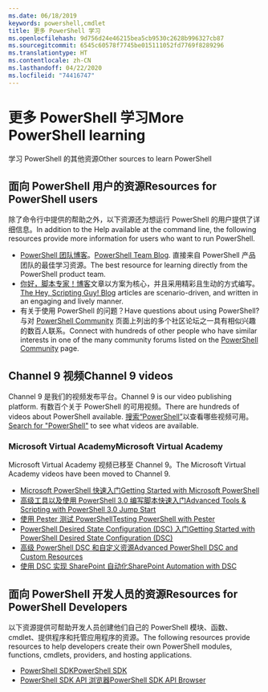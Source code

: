 ```yaml
---
ms.date: 06/18/2019
keywords: powershell,cmdlet
title: 更多 PowerShell 学习
ms.openlocfilehash: 9d756d24e46215bea5cb9530c2628b996327cb87
ms.sourcegitcommit: 6545c60578f7745be015111052fd7769f8289296
ms.translationtype: HT
ms.contentlocale: zh-CN
ms.lasthandoff: 04/22/2020
ms.locfileid: "74416747"
---
```

# <a name="more-powershell-learning"></a><span data-ttu-id="21d0e-103">更多 PowerShell 学习</span><span class="sxs-lookup"><span data-stu-id="21d0e-103">More PowerShell learning</span></span>

<span data-ttu-id="21d0e-104">学习 PowerShell 的其他资源</span><span class="sxs-lookup"><span data-stu-id="21d0e-104">Other sources to learn PowerShell</span></span>

## <a name="resources-for-powershell-users"></a><span data-ttu-id="21d0e-105">面向 PowerShell 用户的资源</span><span class="sxs-lookup"><span data-stu-id="21d0e-105">Resources for PowerShell users</span></span>

<span data-ttu-id="21d0e-106">除了命令行中提供的帮助之外，以下资源还为想运行 PowerShell 的用户提供了详细信息。</span><span class="sxs-lookup"><span data-stu-id="21d0e-106">In addition to the Help available at the command line, the following resources provide more information for users who want to run PowerShell.</span></span>

- <span data-ttu-id="21d0e-107">[PowerShell 团队博客](https://devblogs.microsoft.com/powershell/)。</span><span class="sxs-lookup"><span data-stu-id="21d0e-107">[PowerShell Team Blog](https://devblogs.microsoft.com/powershell/).</span></span> <span data-ttu-id="21d0e-108">直接来自 PowerShell 产品团队的最佳学习资源。</span><span class="sxs-lookup"><span data-stu-id="21d0e-108">The best resource for learning directly from the PowerShell product team.</span></span>
- <span data-ttu-id="21d0e-109">[你好，脚本专家！博客](https://devblogs.microsoft.com/scripting/)文章以方案为核心，并且采用精彩且生动的方式编写。</span><span class="sxs-lookup"><span data-stu-id="21d0e-109">[The Hey, Scripting Guy! Blog](https://devblogs.microsoft.com/scripting/) articles are scenario-driven, and written in an engaging and lively manner.</span></span>
- <span data-ttu-id="21d0e-110">有关于使用 PowerShell 的问题？</span><span class="sxs-lookup"><span data-stu-id="21d0e-110">Have questions about using PowerShell?</span></span> <span data-ttu-id="21d0e-111">与对 [PowerShell Community](/powershell/#pivot=main&panel=community) 页面上列出的多个社区论坛之一具有相似兴趣的数百人联系。</span><span class="sxs-lookup"><span data-stu-id="21d0e-111">Connect with hundreds of other people who have similar interests in one of the many community forums listed on the [PowerShell Community](/powershell/#pivot=main&panel=community) page.</span></span>

## <a name="channel-9-videos"></a><span data-ttu-id="21d0e-112">Channel 9 视频</span><span class="sxs-lookup"><span data-stu-id="21d0e-112">Channel 9 videos</span></span>

<span data-ttu-id="21d0e-113">Channel 9 是我们的视频发布平台。</span><span class="sxs-lookup"><span data-stu-id="21d0e-113">Channel 9 is our video publishing platform.</span></span> <span data-ttu-id="21d0e-114">有数百个关于 PowerShell 的可用视频。</span><span class="sxs-lookup"><span data-stu-id="21d0e-114">There are hundreds of videos about PowerShell available.</span></span> <span data-ttu-id="21d0e-115">[搜索“PowerShell”](https://channel9.msdn.com/Search?term=PowerShell&sortBy=top-rated)以查看哪些视频可用。</span><span class="sxs-lookup"><span data-stu-id="21d0e-115">[Search for "PowerShell"](https://channel9.msdn.com/Search?term=PowerShell&sortBy=top-rated) to see what videos are available.</span></span>

### <a name="microsoft-virtual-academy"></a><span data-ttu-id="21d0e-116">Microsoft Virtual Academy</span><span class="sxs-lookup"><span data-stu-id="21d0e-116">Microsoft Virtual Academy</span></span>

<span data-ttu-id="21d0e-117">Microsoft Virtual Academy 视频已移至 Channel 9。</span><span class="sxs-lookup"><span data-stu-id="21d0e-117">The Microsoft Virtual Academy videos have been moved to Channel 9.</span></span>

- [<span data-ttu-id="21d0e-118">Microsoft PowerShell 快速入门</span><span class="sxs-lookup"><span data-stu-id="21d0e-118">Getting Started with Microsoft PowerShell</span></span>](https://channel9.msdn.com/Series/Getting-Started-with-Microsoft-PowerShell)
- [<span data-ttu-id="21d0e-119">高级工具以及使用 PowerShell 3.0 编写脚本快速入门</span><span class="sxs-lookup"><span data-stu-id="21d0e-119">Advanced Tools & Scripting with PowerShell 3.0 Jump Start</span></span>](https://channel9.msdn.com/Series/Advanced-Tools-and-Scripting-with-PowerShell-3.0-Jump-Start)
- [<span data-ttu-id="21d0e-120">使用 Pester 测试 PowerShell</span><span class="sxs-lookup"><span data-stu-id="21d0e-120">Testing PowerShell with Pester</span></span>](https://channel9.msdn.com/Series/Testing-PowerShell-with-Pester)
- [<span data-ttu-id="21d0e-121">PowerShell Desired State Configuration (DSC) 入门</span><span class="sxs-lookup"><span data-stu-id="21d0e-121">Getting Started with PowerShell Desired State Configuration (DSC)</span></span>](https://channel9.msdn.com/Series/Getting-Started-with-PowerShell-DSC)
- [<span data-ttu-id="21d0e-122">高级 PowerShell DSC 和自定义资源</span><span class="sxs-lookup"><span data-stu-id="21d0e-122">Advanced PowerShell DSC and Custom Resources</span></span>](https://channel9.msdn.com/Series/Advanced-PowerShell-DSC-and-Custom-Resources)
- [<span data-ttu-id="21d0e-123">使用 DSC 实现 SharePoint 自动化</span><span class="sxs-lookup"><span data-stu-id="21d0e-123">SharePoint Automation with DSC</span></span>](https://channel9.msdn.com/Series/SharePoint-Automation-with-DSC)

## <a name="resources-for-powershell-developers"></a><span data-ttu-id="21d0e-124">面向 PowerShell 开发人员的资源</span><span class="sxs-lookup"><span data-stu-id="21d0e-124">Resources for PowerShell Developers</span></span>

<span data-ttu-id="21d0e-125">以下资源提供可帮助开发人员创建他们自己的 PowerShell 模块、函数、cmdlet、提供程序和托管应用程序的资源。</span><span class="sxs-lookup"><span data-stu-id="21d0e-125">The following resources provide resources to help developers create their own PowerShell modules, functions, cmdlets, providers, and hosting applications.</span></span>

- [<span data-ttu-id="21d0e-126">PowerShell SDK</span><span class="sxs-lookup"><span data-stu-id="21d0e-126">PowerShell SDK</span></span>](/powershell/scripting/developer/windows-powershell)
- [<span data-ttu-id="21d0e-127">PowerShell SDK API 浏览器</span><span class="sxs-lookup"><span data-stu-id="21d0e-127">PowerShell SDK API Browser</span></span>](/dotnet/api/system.management.automation)
